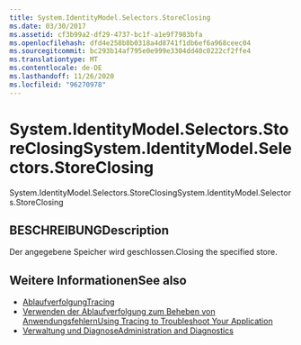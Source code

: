 ```yaml
---
title: System.IdentityModel.Selectors.StoreClosing
ms.date: 03/30/2017
ms.assetid: cf3b99a2-df29-4737-bc1f-a1e9f7983bfa
ms.openlocfilehash: dfd4e258b8b0318a4d8741f1db6ef6a968ceec04
ms.sourcegitcommit: bc293b14af795e0e999e3304dd40c0222cf2ffe4
ms.translationtype: MT
ms.contentlocale: de-DE
ms.lasthandoff: 11/26/2020
ms.locfileid: "96270978"
---
```

# <a name="systemidentitymodelselectorsstoreclosing"></a><span data-ttu-id="e62a7-102">System.IdentityModel.Selectors.StoreClosing</span><span class="sxs-lookup"><span data-stu-id="e62a7-102">System.IdentityModel.Selectors.StoreClosing</span></span>

<span data-ttu-id="e62a7-103">System.IdentityModel.Selectors.StoreClosing</span><span class="sxs-lookup"><span data-stu-id="e62a7-103">System.IdentityModel.Selectors.StoreClosing</span></span>  
  
## <a name="description"></a><span data-ttu-id="e62a7-104">BESCHREIBUNG</span><span class="sxs-lookup"><span data-stu-id="e62a7-104">Description</span></span>  

 <span data-ttu-id="e62a7-105">Der angegebene Speicher wird geschlossen.</span><span class="sxs-lookup"><span data-stu-id="e62a7-105">Closing the specified store.</span></span>  
  
## <a name="see-also"></a><span data-ttu-id="e62a7-106">Weitere Informationen</span><span class="sxs-lookup"><span data-stu-id="e62a7-106">See also</span></span>

- [<span data-ttu-id="e62a7-107">Ablaufverfolgung</span><span class="sxs-lookup"><span data-stu-id="e62a7-107">Tracing</span></span>](index.md)
- [<span data-ttu-id="e62a7-108">Verwenden der Ablaufverfolgung zum Beheben von Anwendungsfehlern</span><span class="sxs-lookup"><span data-stu-id="e62a7-108">Using Tracing to Troubleshoot Your Application</span></span>](using-tracing-to-troubleshoot-your-application.md)
- [<span data-ttu-id="e62a7-109">Verwaltung und Diagnose</span><span class="sxs-lookup"><span data-stu-id="e62a7-109">Administration and Diagnostics</span></span>](../index.md)
